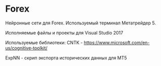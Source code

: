 # Forex
Нейронные сети для Forex. Используемый терминал Метатрейдер 5.

Исполняемые файлы и проекты для Visual Studio 2017

Используемые библиотеки:
CNTK - https://www.microsoft.com/en-us/cognitive-toolkit/

ExpNN - скрип экспорта исторических данных для МТ5
